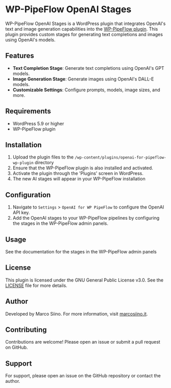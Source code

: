 # WP-PipeFlow OpenAI Stages

WP-PipeFlow OpenAI Stages is a WordPress plugin that integrates OpenAI's text and image generation capabilities into the [WP-PipeFlow plugin](https://github.com/marcosiino/wp-pipeflow). This plugin provides custom stages for generating text completions and images using OpenAI's models.

## Features

- **Text Completion Stage**: Generate text completions using OpenAI's GPT models.
- **Image Generation Stage**: Generate images using OpenAI's DALL-E models.
- **Customizable Settings**: Configure prompts, models, image sizes, and more.

## Requirements

- WordPress 5.9 or higher
- WP-PipeFlow plugin

## Installation

1. Upload the plugin files to the `/wp-content/plugins/openai-for-pipeflow-wp-plugin` directory
3. Ensure that the WP-PipeFlow plugin is also installed and activated.
2. Activate the plugin through the 'Plugins' screen in WordPress.
3. The new AI stages will appear in your WP-PipeFlow installation

## Configuration

1. Navigate to `Settings` > `OpenAI for WP PipeFlow` to configure the OpenAI API key.
2. Add the OpenAI stages to your WP-PipeFlow pipelines by configuring the stages in the WP-PipeFlow admin panels.

## Usage

See the documentation for the stages in the WP-PipeFlow admin panels

## License

This plugin is licensed under the GNU General Public License v3.0. See the [LICENSE](LICENSE.md) file for more details.

## Author

Developed by Marco Siino. For more information, visit [marcosiino.it](https://marcosiino.it).

## Contributing

Contributions are welcome! Please open an issue or submit a pull request on GitHub.

## Support

For support, please open an issue on the GitHub repository or contact the author.
